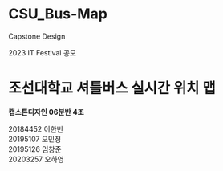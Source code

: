 # CSU_Bus-Map
Capstone Design

2023 IT Festival 공모

<h1>조선대학교 셔틀버스 실시간 위치 맵</h1>
<b>캡스톤디자인 06분반 4조 </b>

20184452 이한빈  
20195107 오민정  
20195126 임창준  
20203257 오하영  

